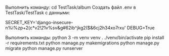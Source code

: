 Выполнить команду: cd TestTask/album
Создать файл .env в TestTask/TestTask с данными:

SECRET_KEY='django-insecure-n%i%zp+2(c*v2!*2*1v%sv&g#62ib^jkg2($&6cj2h34xo7rxu'
DEBUG=True

Выполнить команды:
python 3 -m venv venv
. ./venv/bin/activate
pip install -r requirements.txt
python manage.py makemigrations
python manage.py migrate
python manage.py runserver
